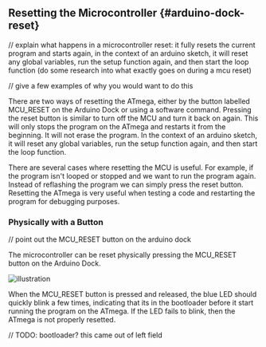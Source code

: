 ## Resetting the Microcontroller {#arduino-dock-reset}

// explain what happens in a microcontroller reset: it fully resets the current program and starts again, in the context of an arduino sketch, it will reset any global variables, run the setup function again, and then start the loop function (do some research into what exactly goes on during a mcu reset)

// give a few examples of why you would want to do this

There are two ways of resetting the ATmega, either by the button labelled MCU_RESET on the Arduino Dock or using a software command. Pressing the reset button is similar to turn off the MCU and turn it back on again. This will only stops the program on the ATmega and restarts it from the beginning. It will not erase the program. In the context of an arduino sketch, it will reset any global variables, run the setup function again, and then start the loop function.

There are several cases where resetting the MCU is useful. For example, if the program isn't looped or stopped and we want to run the program again. Instead of reflashing the program we can simply press the reset button. Resetting the ATmega is very useful when testing a code and restarting the program for debugging purposes.

### Physically with a Button

// point out the MCU_RESET button on the arduino dock

The microcontroller can be reset physically pressing the MCU_RESET button on the Arduino Dock.

![illustration](https://raw.githubusercontent.com/OnionIoT/Onion-Docs/master/Omega2/Documentation/Hardware-Overview/img/arduino-dock-illustration.png)

When the MCU_RESET button is pressed and released, the blue LED should quickly blink a few times, indicating that its in the bootloader before it start running the program on the ATmega. If the LED fails to blink, then the ATmega is not properly resetted.

// TODO: bootloader? this came out of left field

<!-- ### Virtually with Software

// TODO: write this when actually implemented in software

// using the `arduino-dock reset` Command

// explanation: the Omega's GPIO19 can control the microcontroller reset circuit, and that is precisely what the command does
// include a link back to the arduino dock 2 hardware article
// TODO: LAZAR to provide more info -->
